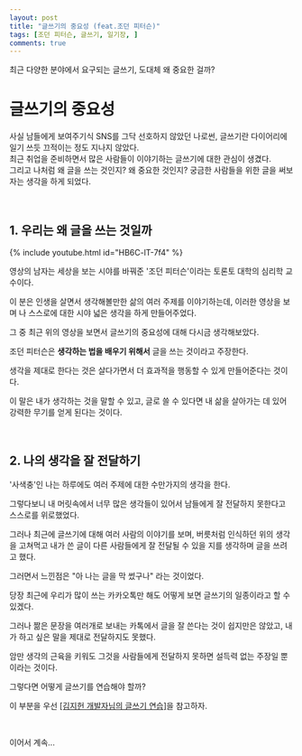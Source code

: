 ```yaml
---
layout: post
title: "글쓰기의 중요성 (feat.조던 피터슨)"
tags: [조던 피터슨, 글쓰기, 일기장, ]
comments: true
---
```


최근 다양한 분야에서 요구되는 글쓰기, 도대체 왜 중요한 걸까?

# 글쓰기의 중요성

사실 남들에게 보여주기식 SNS를 그닥 선호하지 않았던 나로썬, 글쓰기란 다이어리에 일기 쓰듯 끄적이는 정도 지나지 않았다.<br>
최근 취업을 준비하면서 많은 사람들이 이야기하는 글쓰기에 대한 관심이 생겼다.<br>
그리고 나처럼 왜 글을 쓰는 것인지? 왜 중요한 것인지? 궁금한 사람들을 위한 글을 써보자는 생각을 하게 되었다.<br>


<br>

## 1. 우리는 왜 글을 쓰는 것일까

{% include youtube.html id="HB6C-lT-7f4" %}

영상의 남자는 세상을 보는 시야를 바꿔준 '조던 피터슨'이라는 토론토 대학의 심리학 교수이다. <br>

이 분은 인생을 살면서 생각해볼만한 삶의 여러 주제를 이야기하는데, 이러한 영상을 보며 나 스스로에 대한 시야 넓은 생각을 하게 만들어주었다.<br>

그 중 최근 위의 영상을 보면서 글쓰기의 중요성에 대해 다시금 생각해보았다.<br>

조던 피터슨은 **생각하는 법을 배우기 위해서** 글을 쓰는 것이라고 주장한다.<br>

생각을 제대로 한다는 것은 살다가면서 더 효과적을 행동할 수 있게 만들어준다는 것이다.<br>

이 말은 내가 생각하는 것을 말할 수 있고, 글로 쓸 수 있다면 내 삶을 살아가는 데 있어 강력한 무기를 얻게 된다는 것이다.<br>

<br>

## 2. 나의 생각을 잘 전달하기

'사색충'인 나는 하루에도 여러 주제에 대한 수만가지의 생각을 한다.<br>

그렇다보니 내 머릿속에서 너무 많은 생각들이 있어서 남들에게 잘 전달하지 못한다고 스스로를 위로했었다.<br>

그러나 최근에 글쓰기에 대해 여러 사람의 이야기를 보며, 버릇처럼 인식하던 위의 생각을 고쳐먹고 내가 쓴 글이 다른 사람들에게 잘 전달될 수 있을 지를 생각하며 글을 쓰려고 했다.<br>

그러면서 느낀점은 "아 나는 글을 막 썼구나" 라는 것이었다.<br>

당장 최근에 우리가 많이 쓰는 카카오톡만 해도 어떻게 보면 글쓰기의 일종이라고 할 수 있겠다.<br>

그러나 짦은 문장을 여러개로 보내는 카톡에서 글을 잘 쓴다는 것이 쉽지만은 않았고, 내가 하고 싶은 말을 제대로 전달하지도 못했다.<br>

암만 생각의 근육을 키워도 그것을 사람들에게 전달하지 못하면 설득력 없는 주장일 뿐이라는 것이다.<br>

그렇다면 어떻게 글쓰기를 연습해야 할까?

이 부분을 우선 [[김지헌 개발자님의 글쓰기 연습]](https://bosl95.github.io/%EA%B8%80%EC%97%B0%EC%8A%B5%EC%9D%98-%EA%B8%B0%EB%B3%B8/)을 참고하자.

<br>

이어서 계속...


